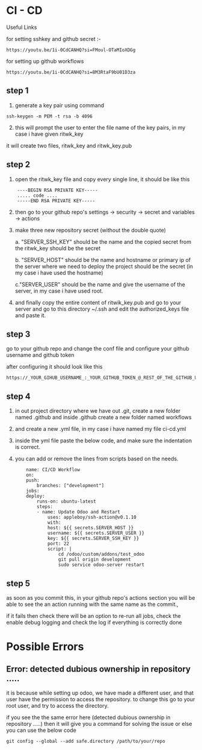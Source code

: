 # CI - CD
Useful Links

for setting sshkey and github secret :-

```
https://youtu.be/1i-0CdCANHQ?si=FMoul-OTaMIoXDGg
```
for setting up github workflows
```
https://youtu.be/1i-0CdCANHQ?si=8M3RtaF9bU01D3za
```

## step 1

1. generate a key pair using command

```
ssh-keygen -m PEM -t rsa -b 4096
```

2. this will prompt the user to enter the file name of the key pairs, in my case i have given ritwk_key

it will create two files, ritwk_key and ritwk_key.pub

## step 2

1. open the ritwk_key file and copy every single line, it should be like this

```
    ----BEGIN RSA PRIVATE KEY-----
    ..... code ....
    -----END RSA PRIVATE KEY-----
```

2. then go to your github repo's settings -> security -> secret and variables -> actions

3. make three new repository secret (without the double quote)

   a. "SERVER_SSH_KEY" should be the name and the copied secret from the ritwk_key should be the secret

   b. "SERVER_HOST" should be the name and hostname or primary ip of the server where we need to deploy the project should be the secret (in my case i have used the hostname)

   c."SERVER_USER" should be the name and give the username of the server, in my case i have used root.

4. and finally copy the entire content of ritwik_key.pub and go to your server and go to this directory ~/.ssh and edit the authorized_keys file and paste it.

## step 3

go to your github repo and change the conf file and configure your github username and github token

after configuring it should look like this

```
https://_YOUR_GIHUB_USERNAME_:_YOUR_GITHUB_TOKEN_@_REST_OF_THE_GITHUB_URL
```

## step 4

1. in out project directory where we have out .git, create a new folder named .github and inside .github create a new folder named workflows
2. and create a new .yml file, in my case i have named my file ci-cd.yml

3. inside the yml file paste the below code, and make sure the indentation is correct.

4. you can add or remove the lines from scripts based on the needs.

   ```
       name: CI/CD Workflow
       on:
       push:
           branches: ["development"]
       jobs:
       deploy:
           runs-on: ubuntu-latest
           steps:
           - name: Update Odoo and Restart
               uses: appleboy/ssh-action@v0.1.10
               with:
               host: ${{ secrets.SERVER_HOST }}
               username: ${{ secrets.SERVER_USER }}
               key: ${{ secrets.SERVER_SSH_KEY }}
               port: 22
               script: |
                   cd /odoo/custom/addons/test_odoo
                   git pull origin development
                   sudo service odoo-server restart

   ```

## step 5

as soon as you commit this, in your github repo's actions section you will be able to see the an action running with the same name as the commit.,

if it fails then check there will be an option to re-run all jobs, check the enable debug logging and check the log if everything is correctly done

# Possible Errors

## Error: detected dubious ownership in repository .....

it is because while setting up odoo, we have made a different user, and that user have the permission to access the repository. to change this go to your root user, and try to access the directory.

if you see the the same error here
(detected dubious ownership in repository .....)
then it will give you a command for solving the issue or else you can use the below code

```
git config --global --add safe.directory /path/to/your/repo
```

